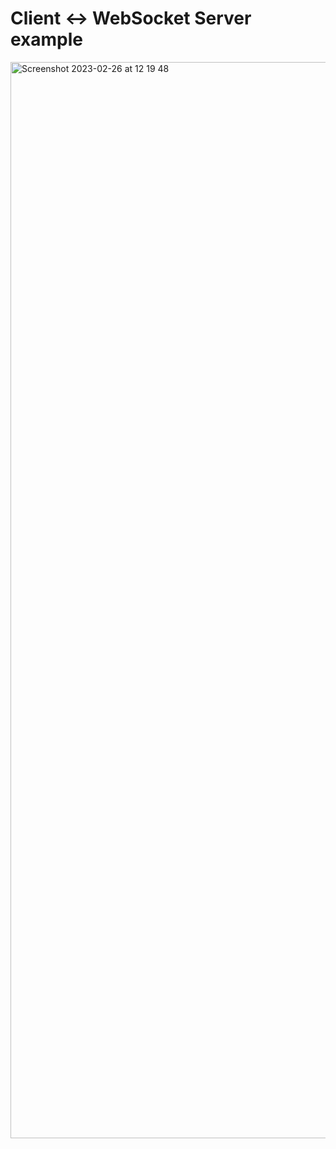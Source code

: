 # Client <-> WebSocket Server example
<img width="1722" alt="Screenshot 2023-02-26 at 12 19 48" src="https://user-images.githubusercontent.com/26324819/221407386-84f58ee8-c86c-4bdf-8e2c-54c5af7f2124.png">
